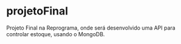 # projetoFinal
Projeto Final na Reprograma, onde será desenvolvido uma API para controlar estoque, usando o MongoDB. 
